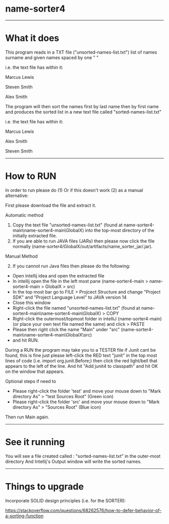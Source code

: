 # name-sorter4



-----------------------------------------------
# What it does

This program reads in a TXT file ("unsorted-names-list.txt") list of names surname and given names spaced by one " "

i.e. the text file has within it:

Marcus Lewis

Steven Smith

Alex Smith

The program will then sort the names first by last name then by first name and produces the sorted list in a new text file called "sorted-names-list.txt"

i.e. the text file has within it:

Marcus Lewis

Alex Smith

Steven Smith


-----------------------------------------------
# How to RUN

In order to run please do (1) Or if this doesn't work (2) as a manual alternative:

First please download the file and extract it.

Automatic method

1) Copy the text file "unsorted-names-list.txt" (found at name-sorter4-main\name-sorter4-main\GlobalX) into the top-most directory of the initially extracted file.
2) If you are able to run JAVA files (JARs) then please now click the file normally (name-sorter4/GlobalX/out/artifacts/name_sorter_jar/.jar). 


Manual Method

2) If you cannot run Java files then please do the following:

- Open intellij idea and open the extracted file
- In intellij open the file in the left most pane (name-sorter4-main > name-sorter4-main > GlobalX > src)
- In the top most bar go to FILE > Projcect Structure and change "Project SDK" and "Project Language Level" to JAVA version 14
- Close this window
- Right-click the file named "unsorted-names-list.txt" (found at name-sorter4-main\name-sorter4-main\GlobalX) > COPY
- Right-click the outermost/topmost folder in intelliJ (name-sorter4-main) (or place your own text file named the same) and click > PASTE
- Please then right click the name "Main" under "src" (name-sorter4-main\name-sorter4-main\GlobalX\src)
- and hit RUN.

During a RUN the program may take you to a TESTER file if Junit cant be found, this is fine just please left-click the RED text "junit" in the top most lines of code (i.e. import org.junit.Before;) then click the red light/bell that appears to the left of the line. And  hit "Add junit4 to classpath" and hit OK on the window that appears.

Optional steps if need to
- Please right-click the folder 'test' and move your mouse down to "Mark directory As" > "test Sources Root" (Green icon)
- Please right-click the folder 'src' and move your mouse down to "Mark directory As" > "Sources Root" (Blue icon)

Then run Main again.


----------------------------------
# See it running

You will see a file created called : "sorted-names-list.txt" in the outer-most directory  And Intellij's Output window will write the sorted names.

----------------------------------
# Things to upgrade
Incorporate SOLID design principles (i.e. for the SORTER): 

https://stackoverflow.com/questions/68262576/how-to-defer-behavior-of-a-sorting-function


